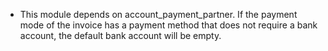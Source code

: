 - This module depends on account_payment_partner. If the payment mode of the invoice has a payment method that does not require a bank account, the default bank account will be empty.
